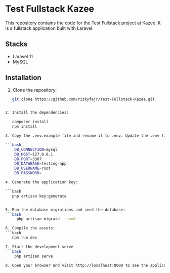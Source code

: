 # Test Fullstack Kazee

This repository contains the code for the Test Fullstack project at Kazee. It is a fullstack application built with Laravel.

## Stacks
 - Laravel 11
 - MySQL
 

## Installation

1. Clone the repository:

```bash
   git clone https://github.com/rizkyfajr/Test-Fullstack-Kazee.git


2. Install the dependencies:

   composer install
   npm install

3. Copy the .env.example file and rename it to .env. Update the .env file with your database configuration.

```bash
    DB_CONNECTION=mysql
    DB_HOST=127.0.0.1
    DB_PORT=3307
    DB_DATABASE=testing-app
    DB_USERNAME=root
    DB_PASSWORD=

4. Generate the application key:

```bash
   php artisan key:generate


5. Run the database migrations and seed the database:
```bash
     php artisan migrate --seed

6. Compile the assets:
```bash
   npm run dev

7. Start the development serve
```bash
    php artisan serve

8. Open your browser and visit http://localhost:8000 to see the application.
